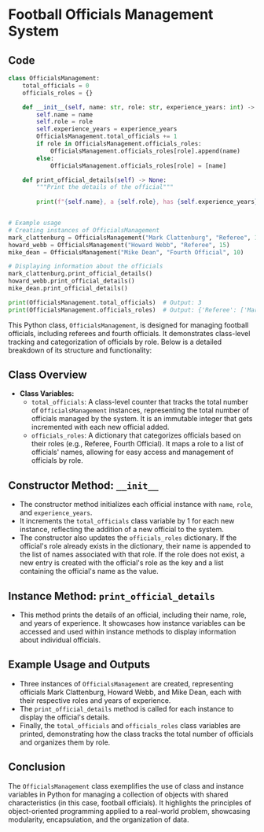 # Football Officials Management System

## Code

```python
class OfficialsManagement:
    total_officials = 0
    officials_roles = {}

    def __init__(self, name: str, role: str, experience_years: int) -> None:
        self.name = name
        self.role = role
        self.experience_years = experience_years
        OfficialsManagement.total_officials += 1
        if role in OfficialsManagement.officials_roles:
            OfficialsManagement.officials_roles[role].append(name)
        else:
            OfficialsManagement.officials_roles[role] = [name]

    def print_official_details(self) -> None:
        """Print the details of the official"""
      
        print(f"{self.name}, a {self.role}, has {self.experience_years} years of experience.")


# Example usage
# Creating instances of OfficialsManagement
mark_clattenburg = OfficialsManagement("Mark Clattenburg", "Referee", 13)
howard_webb = OfficialsManagement("Howard Webb", "Referee", 15)
mike_dean = OfficialsManagement("Mike Dean", "Fourth Official", 10)

# Displaying information about the officials
mark_clattenburg.print_official_details()
howard_webb.print_official_details()
mike_dean.print_official_details()

print(OfficialsManagement.total_officials)  # Output: 3
print(OfficialsManagement.officials_roles)  # Output: {'Referee': ['Mark Clattenburg', 'Howard Webb'], 'Fourth Official': ['Mike Dean']}
```



This Python class, `OfficialsManagement`, is designed for managing football officials, including referees and fourth officials. It demonstrates class-level tracking and categorization of officials by role. Below is a detailed breakdown of its structure and functionality:

## Class Overview

- **Class Variables:**
  - `total_officials`: A class-level counter that tracks the total number of `OfficialsManagement` instances, representing the total number of officials managed by the system. It is an immutable integer that gets incremented with each new official added.
  - `officials_roles`: A dictionary that categorizes officials based on their roles (e.g., Referee, Fourth Official). It maps a role to a list of officials' names, allowing for easy access and management of officials by role.

## Constructor Method: `__init__`

- The constructor method initializes each official instance with `name`, `role`, and `experience_years`.
- It increments the `total_officials` class variable by 1 for each new instance, reflecting the addition of a new official to the system.
- The constructor also updates the `officials_roles` dictionary. If the official's role already exists in the dictionary, their name is appended to the list of names associated with that role. If the role does not exist, a new entry is created with the official's role as the key and a list containing the official's name as the value.

## Instance Method: `print_official_details`

- This method prints the details of an official, including their name, role, and years of experience. It showcases how instance variables can be accessed and used within instance methods to display information about individual officials.

## Example Usage and Outputs

- Three instances of `OfficialsManagement` are created, representing officials Mark Clattenburg, Howard Webb, and Mike Dean, each with their respective roles and years of experience.
- The `print_official_details` method is called for each instance to display the official's details.
- Finally, the `total_officials` and `officials_roles` class variables are printed, demonstrating how the class tracks the total number of officials and organizes them by role.

## Conclusion

The `OfficialsManagement` class exemplifies the use of class and instance variables in Python for managing a collection of objects with shared characteristics (in this case, football officials). It highlights the principles of object-oriented programming applied to a real-world problem, showcasing modularity, encapsulation, and the organization of data.
